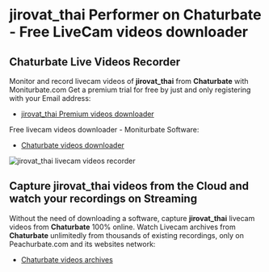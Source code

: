 # jirovat_thai Performer on Chaturbate - Free LiveCam videos downloader

## Chaturbate Live Videos Recorder

Monitor and record livecam videos of **jirovat_thai** from **Chaturbate** with Moniturbate.com
Get a premium trial for free by just and only registering with your Email address:
* [jirovat_thai Premium videos downloader](https://moniturbate.com/request-demo-licence-key.html)

Free livecam videos downloader - Moniturbate Software:
* [Chaturbate videos downloader](https://moniturbate.com/moniturbate-download-software.html)

![jirovat_thai livecam videos recorder](https://peachurnet.com/templates/moniturbate-software.png)


## Capture jirovat_thai videos from the Cloud and watch your recordings on Streaming

Without the need of downloading a software, capture **jirovat_thai** livecam videos from **Chaturbate** 100% online.
Watch Livecam archives from **Chaturbate** unlimitedly from thousands of existing recordings, only on Peachurbate.com and its websites network:
* [Chaturbate videos archives](https://peachurnet.com/)